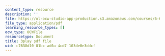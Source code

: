 ```yaml
---
content_type: resource
description: ''
file: https://ol-ocw-studio-app-production.s3.amazonaws.com/courses/6-042j-mathematics-for-computer-science-spring-2015/c7638d1001bcad0a4cd7103de0e3ddcf_0w9luYcxHrw.pdf
file_type: application/pdf
learning_resource_types: []
ocw_type: OCWFile
resourcetype: Document
title: 3play pdf file
uid: c7638d10-01bc-ad0a-4cd7-103de0e3ddcf
---
```

